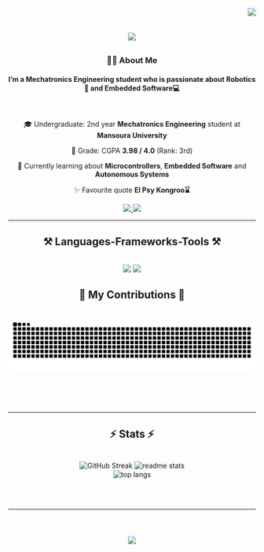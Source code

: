 <img align="right" src="https://visitor-badge.laobi.icu/badge?page_id=TheShaboury.TheShaboury" />

<h1 align="center">
    <img src="https://readme-typing-svg.herokuapp.com/?font=Righteous&size=35&center=true&vCenter=true&width=500&height=70&duration=4000&lines=Hey+There!+👋;+I'm+Ahmed+ElShaboury!+✨;" />
</h1>

<h3 align="center">👨‍💻 About Me</h3>
<h4 align="center">I’m a Mechatronics Engineering student who is passionate about Robotics🤖 and Embedded Software💻</h4>
  
<br/>

<div align="center">
 
 🎓 Undergraduate: 2nd year **Mechatronics Engineering** student at **Mansoura University**
 
 💫 Grade: CGPA **3.98 / 4.0** (Rank: 3rd)

 🌱 Currently learning about **Microcontrollers**, **Embedded Software** and **Autonomous Systems**

 ✨ Favourite quote **El Psy Kongroo⌛**

 </div>

 <div align="center"> 
  <a href="mailto:ahmedshaboury000@gmail.com">
    <img src="https://img.shields.io/badge/Gmail-333333?style=for-the-badge&logo=gmail&logoColor=red" />
  </a>
  <a href="https://linkedin.com/in/theshaboury" target="_blank">
    <img src="https://img.shields.io/badge/LinkedIn-0077B5?style=for-the-badge&logo=linkedin&logoColor=white" />
  </a>
</div>

 <hr/>
 
<h2 align="center">⚒️ Languages-Frameworks-Tools ⚒️</h2>
<br/>
<div align="center">
    <img src="https://skillicons.dev/icons?i=anaconda,ubuntu,linux,vscode,clion,github,figma,git,godot" />
    <img src="https://skillicons.dev/icons?i=ros,py,bash,raspberrypi,matlab,html,c,cpp,java,vim" /><br>
</div>

<div align="center">
  <h2>🐍 My Contributions 🐍</h2>
  <br>
  <img alt="snake eating my contributions" src="https://raw.githubusercontent.com/TheShaboury/TheShaboury/output/github-contribution-grid-snake.svg" />
  
  <br/><br/><br/>
</div>

<hr/>

<h2 align="center">⚡ Stats ⚡</h2>
<br>
<div align=center>
  <img width=390 src="https://streak-stats.demolab.com?user=TheShaboury&theme=react" alt="GitHub Streak" /></a>
  <img width=390 src="https://github-readme-stats.vercel.app/api?username=TheShaboury&count_private=false&show_icons=true&theme=react&rank_icon=github&border_radius=10" alt="readme stats" />
  <br/>
  <img width=325 align="center" src="https://github-readme-stats.vercel.app/api/top-langs/?username=TheShaboury&langs_count=8&layout=compact&theme=react&border_radius=10&size_weight=0.5&count_weight=0.5&exclude_repo=github-readme-stats" alt="top langs" />
</div>

<br/><br/>

<hr/>

<br/>

<h3 align="center">
<img src="https://readme-typing-svg.herokuapp.com/?font=Righteous&size=35&center=true&vCenter=true&width=500&height=70&duration=4000&lines=Thanks+for+visiting!+✌️;+Shoot+me+a+message+on+Linkedin!+🙌;" />
</div>

<br/>
